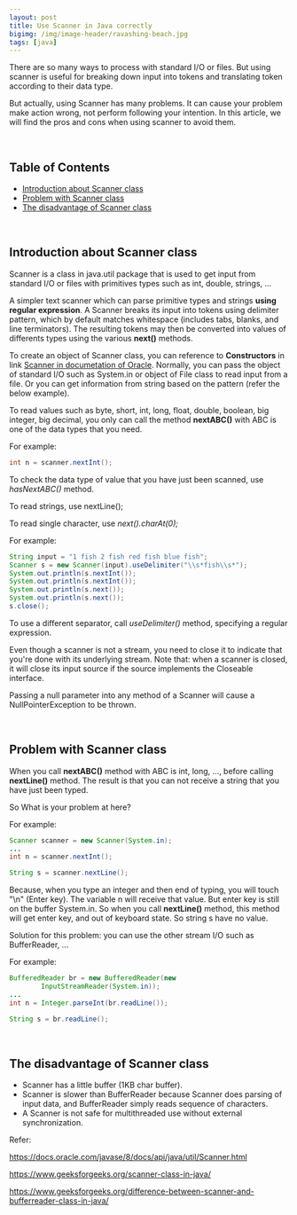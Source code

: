 ```yaml
---
layout: post
title: Use Scanner in Java correctly
bigimg: /img/image-header/ravashing-beach.jpg
tags: [java]
---
```


There are so many ways to process with standard I/O or files. But using scanner is useful for breaking down input into tokens and translating token according to their data type. 

But actually, using Scanner has many problems. It can cause your problem make action wrong, not perform following your intention. In this article, we will find the pros and cons when using scanner to avoid them.

<br>

## Table of Contents
- [Introduction about Scanner class](#introduction-about-scanner-class)
- [Problem with Scanner class](#problem-with-scanner-class)
- [The disadvantage of Scanner class](#the-disadvantage-of-scanner-class)

<br>

## Introduction about Scanner class
Scanner is a class in java.util package that is used to get input from standard I/O or files with primitives types such as int, double, strings, ...

A simpler text scanner which can parse primitive types and strings **using regular expression**. A Scanner breaks its input into tokens using delimiter pattern, which by default matches whitespace (includes tabs, blanks, and line terminators). The resulting tokens may then be converted into values of differents types using the various **next()** methods.

To create an object of Scanner class, you can reference to **Constructors** in link [Scanner in documetation of Oracle](https://docs.oracle.com/javase/8/docs/api/java/util/Scanner.html). Normally, you can pass the object of standard I/O such as System.in or object of File class to read input from a file. Or you can get information from string based on the pattern (refer the below example).

To read values such as byte, short, int, long, float, double, boolean, big integer, big decimal, you only can call the method **nextABC()** with ABC is one of the data types that you need. 

For example: 

```Java
int n = scanner.nextInt();
```

To check the data type of value that you have just been scanned, use *hasNextABC()* method.

To read strings, use nextLine();

To read single character, use *next().charAt(0);*

For example: 

```java
String input = "1 fish 2 fish red fish blue fish";
Scanner s = new Scanner(input).useDelimiter("\\s*fish\\s*");
System.out.println(s.nextInt());
System.out.println(s.nextInt());
System.out.println(s.next());
System.out.println(s.next());
s.close();
```

To use a different separator, call *useDelimiter()* method, specifying a regular expression.

Even though a scanner is not a stream, you need to close it to indicate that you're done with its underlying stream. Note that: when a scanner is closed, it will close its input source if the source implements the Closeable interface.

Passing a null parameter into any method of a Scanner will cause a NullPointerException to be thrown. 

<br>

## Problem with Scanner class
When you call **nextABC()** method with ABC is int, long, ..., before calling **nextLine()** method. The result is that you can not receive a string that you have just been typed.

So What is your problem at here? 

For example:

```Java
Scanner scanner = new Scanner(System.in);
...
int n = scanner.nextInt();

String s = scanner.nextLine();
```

Because, when you type an integer and then end of typing, you will touch "\n" (Enter key). The variable n will receive that value. But enter key is still on the buffer System.in. So when you call **nextLine()** method, this method will get enter key, and out of keyboard state. So string s have no value.

Solution for this problem: you can use the other stream I/O such as BufferReader, ...

For example: 

```Java
BufferedReader br = new BufferedReader(new
        InputStreamReader(System.in)); 
...
int n = Integer.parseInt(br.readLine());

String s = br.readLine();
```

<br>

## The disadvantage of Scanner class
- Scanner has a little buffer (1KB char buffer).
- Scanner is slower than BufferReader because Scanner does parsing of input data, and BufferReader simply reads sequence of characters.
- A Scanner is not safe for multithreaded use without external synchronization.


Refer: 

https://docs.oracle.com/javase/8/docs/api/java/util/Scanner.html

https://www.geeksforgeeks.org/scanner-class-in-java/

https://www.geeksforgeeks.org/difference-between-scanner-and-bufferreader-class-in-java/

